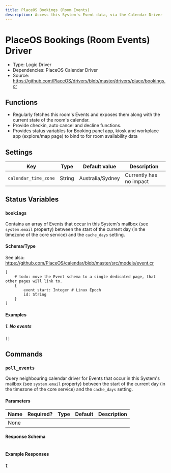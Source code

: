 ```yaml
---
title: PlaceOS Bookings (Room Events)
description: Access this System's Event data, via the Calendar Driver
---
```


# PlaceOS Bookings (Room Events) Driver
* Type: Logic Driver
* Dependencies: PlaceOS Calendar Driver
* Source: https://github.com/PlaceOS/drivers/blob/master/drivers/place/bookings.cr

## Functions

* Regularly fetches this room's Events and exposes them along with the current state of the room's calendar. 
* Provide checkin, auto cancel and decline functions.
* Provides status variables for Booking panel app, kiosk and workplace app (explore/map page) to bind to for room availability data


## Settings

| Key | Type | Default value | Description |
| --- | --- | --- | --- |
|`calendar_time_zone`| String | Australia/Sydney |  Currently has no impact |


## Status Variables
### `bookings`
Contains an array of Events that occur in this System's mailbox (see `system.email` property) between the start of the current day (in the timezone of the core service) and the `cache_days` setting.

#### Schema/Type

See also: https://github.com/PlaceOS/calendar/blob/master/src/models/event.cr
```
[
    # todo: move the Event schema to a single dedicated page, that other pages will link to.
    {
        event_start: Integer # Linux Epoch
        id: String
    }
]
```

#### Examples

##### 1. No events
```
[]
```

## Commands
### `poll_events`
Query neighbouring calendar driver for Events that occur in this System's mailbox (see `system.email` property) between the start of the current day (in the timezone of the core service) and the `cache_days` setting.

#### Parameters
| Name | Required? | Type | Default | Description |
| --- | --- | --- | --- | --- |
| None |

#### Response Schema
```
```

#### Example Responses
##### 1. 
